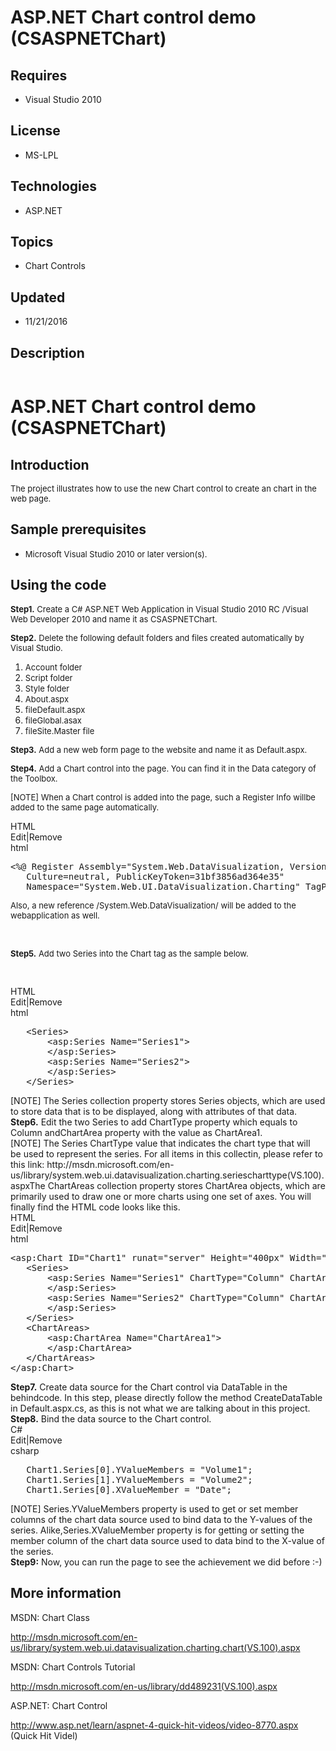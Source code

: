 # ASP.NET Chart control demo (CSASPNETChart)
## Requires
- Visual Studio 2010
## License
- MS-LPL
## Technologies
- ASP.NET
## Topics
- Chart Controls
## Updated
- 11/21/2016
## Description

<p><a href="http://blogs.msdn.com/b/onecode"><img src="-onecodesampletopbanner1" alt=""></a></p>
<h1>ASP.NET Chart control demo (CSASPNETChart)</h1>
<h2><span>Introduction</span></h2>
<p><span style="font-size:small">The project illustrates how to use the new Chart control to create an chart&nbsp;in the web page.</span></p>
<h2><span><span>Sample prerequisites</span></span></h2>
<ul>
<li><span style="font-size:small">Microsoft Visual Studio 2010 or later version(s).</span>
</li></ul>
<h2>Using the code</h2>
<p><span style="font-size:small"><strong>Step1.</strong> Create a C# ASP.NET Web Application in Visual Studio 2010 RC /Visual Web Developer 2010 and name it as CSASPNETChart.</span></p>
<p><span style="font-size:small"><strong>Step2.</strong> Delete the following default folders and files created automatically&nbsp;by Visual Studio.</span></p>
<ol>
<li><span style="font-size:small">Account folder</span> </li><li><span style="font-size:small">Script folder</span> </li><li><span style="font-size:small">Style folder</span> </li><li><span style="font-size:small">About.aspx</span> </li><li><span style="font-size:small">fileDefault.aspx</span> </li><li><span style="font-size:small">fileGlobal.asax</span> </li><li><span style="font-size:small">fileSite.Master file</span> </li></ol>
<p><span style="font-size:small"><strong>Step3.</strong> Add a new web form page to the website and name it as Default.aspx.</span></p>
<p><span style="font-size:small"><strong>Step4.</strong> Add a Chart control into the page. You can find it in the Data&nbsp;category of the Toolbox.</span></p>
<p><span style="font-size:small">[NOTE] When a Chart control is added into the page, such a Register Info willbe added to the same page automatically.</span></p>
<div class="scriptcode">
<div class="pluginEditHolder" pluginCommand="mceScriptCode">
<div class="title"><span>HTML</span></div>
<div class="pluginLinkHolder"><span class="pluginEditHolderLink">Edit</span>|<span class="pluginRemoveHolderLink">Remove</span></div>
<span class="hidden">html</span>

<div class="preview">
<pre class="html"><span class="html__tag_start">&lt;%@&nbsp;Register</span>&nbsp;<span class="html__attr_name">Assembly</span>=<span class="html__attr_value">&quot;System.Web.DataVisualization,&nbsp;Version=4.0.0.0,&nbsp;&nbsp;
&nbsp;&nbsp;&nbsp;Culture=neutral,&nbsp;PublicKeyToken=31bf3856ad364e35&quot;</span>&nbsp;
&nbsp;&nbsp;&nbsp;<span class="html__attr_name">Namespace</span>=<span class="html__attr_value">&quot;System.Web.UI.DataVisualization.Charting&quot;</span>&nbsp;<span class="html__attr_name">TagPrefix</span>=<span class="html__attr_value">&quot;asp&quot;</span>&nbsp;<span class="html__tag_start">%&gt;</span></pre>
</div>
</div>
</div>
<div class="endscriptcode"><span style="font-size:small">Also, a new reference /System.Web.DataVisualization/ will be added to the webapplication as well.</span></div>
<div class="endscriptcode"></div>
<p>&nbsp;</p>
<p><span style="font-size:small"><strong>Step5.</strong> Add two Series into the Chart tag as the sample below.</span></p>
<p><span style="font-size:small">&nbsp;</span></p>
<div class="scriptcode">
<div class="pluginEditHolder" pluginCommand="mceScriptCode">
<div class="title"><span>HTML</span></div>
<div class="pluginLinkHolder"><span class="pluginEditHolderLink">Edit</span>|<span class="pluginRemoveHolderLink">Remove</span></div>
<span class="hidden">html</span>

<div class="preview">
<pre class="html">&nbsp;&nbsp;&nbsp;<span class="html__tag_start">&lt;Series</span><span class="html__tag_start">&gt;&nbsp;
</span>&nbsp;&nbsp;&nbsp;&nbsp;&nbsp;&nbsp;&nbsp;<span class="html__tag_start">&lt;asp</span>:Series&nbsp;<span class="html__attr_name">Name</span>=<span class="html__attr_value">&quot;Series1&quot;</span><span class="html__tag_start">&gt;&nbsp;
</span>&nbsp;&nbsp;&nbsp;&nbsp;&nbsp;&nbsp;&nbsp;<span class="html__tag_end">&lt;/asp:Series&gt;</span>&nbsp;
&nbsp;&nbsp;&nbsp;&nbsp;&nbsp;&nbsp;&nbsp;<span class="html__tag_start">&lt;asp</span>:Series&nbsp;<span class="html__attr_name">Name</span>=<span class="html__attr_value">&quot;Series2&quot;</span><span class="html__tag_start">&gt;&nbsp;
</span>&nbsp;&nbsp;&nbsp;&nbsp;&nbsp;&nbsp;&nbsp;<span class="html__tag_end">&lt;/asp:Series&gt;</span>&nbsp;
&nbsp;&nbsp;&nbsp;<span class="html__tag_end">&lt;/Series&gt;</span></pre>
</div>
</div>
</div>
<div class="endscriptcode">[NOTE] The Series collection property stores Series objects, which are used to&nbsp;store data that is to be displayed, along with attributes of that data.</div>
<div class="endscriptcode"></div>
<div class="endscriptcode"><strong>Step6.</strong> Edit the two Series to add ChartType property which equals to Column andChartArea property with the value as ChartArea1.</div>
<div class="endscriptcode"></div>
<div class="endscriptcode">[NOTE] The Series ChartType value that indicates the chart type that will be&nbsp;used to represent the series. For all items in this collectin, please refer&nbsp;to this link: http://msdn.microsoft.com/en-us/library/system.web.ui.datavisualization.charting.seriescharttype(VS.100).aspxThe
 ChartAreas collection property stores ChartArea objects, which are primarily&nbsp;used to draw one or more charts using one set of axes. You will finally find the&nbsp;HTML code looks like this.</div>
<div class="endscriptcode"></div>
<div class="endscriptcode">
<div class="scriptcode">
<div class="pluginEditHolder" pluginCommand="mceScriptCode">
<div class="title"><span>HTML</span></div>
<div class="pluginLinkHolder"><span class="pluginEditHolderLink">Edit</span>|<span class="pluginRemoveHolderLink">Remove</span></div>
<span class="hidden">html</span>

<div class="preview">
<pre class="html"><span class="html__tag_start">&lt;asp</span>:Chart&nbsp;<span class="html__attr_name">ID</span>=<span class="html__attr_value">&quot;Chart1&quot;</span>&nbsp;<span class="html__attr_name">runat</span>=<span class="html__attr_value">&quot;server&quot;</span>&nbsp;<span class="html__attr_name">Height</span>=<span class="html__attr_value">&quot;400px&quot;</span>&nbsp;<span class="html__attr_name">Width</span>=<span class="html__attr_value">&quot;500px&quot;</span><span class="html__tag_start">&gt;&nbsp;
</span>&nbsp;&nbsp;&nbsp;<span class="html__tag_start">&lt;Series</span><span class="html__tag_start">&gt;&nbsp;
</span>&nbsp;&nbsp;&nbsp;&nbsp;&nbsp;&nbsp;&nbsp;<span class="html__tag_start">&lt;asp</span>:Series&nbsp;<span class="html__attr_name">Name</span>=<span class="html__attr_value">&quot;Series1&quot;</span>&nbsp;<span class="html__attr_name">ChartType</span>=<span class="html__attr_value">&quot;Column&quot;</span>&nbsp;<span class="html__attr_name">ChartArea</span>=<span class="html__attr_value">&quot;ChartArea1&quot;</span><span class="html__tag_start">&gt;&nbsp;
</span>&nbsp;&nbsp;&nbsp;&nbsp;&nbsp;&nbsp;&nbsp;<span class="html__tag_end">&lt;/asp:Series&gt;</span>&nbsp;
&nbsp;&nbsp;&nbsp;&nbsp;&nbsp;&nbsp;&nbsp;<span class="html__tag_start">&lt;asp</span>:Series&nbsp;<span class="html__attr_name">Name</span>=<span class="html__attr_value">&quot;Series2&quot;</span>&nbsp;<span class="html__attr_name">ChartType</span>=<span class="html__attr_value">&quot;Column&quot;</span>&nbsp;<span class="html__attr_name">ChartArea</span>=<span class="html__attr_value">&quot;ChartArea1&quot;</span><span class="html__tag_start">&gt;&nbsp;
</span>&nbsp;&nbsp;&nbsp;&nbsp;&nbsp;&nbsp;&nbsp;<span class="html__tag_end">&lt;/asp:Series&gt;</span>&nbsp;
&nbsp;&nbsp;&nbsp;<span class="html__tag_end">&lt;/Series&gt;</span>&nbsp;
&nbsp;&nbsp;&nbsp;<span class="html__tag_start">&lt;ChartAreas</span><span class="html__tag_start">&gt;&nbsp;
</span>&nbsp;&nbsp;&nbsp;&nbsp;&nbsp;&nbsp;&nbsp;<span class="html__tag_start">&lt;asp</span>:ChartArea&nbsp;<span class="html__attr_name">Name</span>=<span class="html__attr_value">&quot;ChartArea1&quot;</span><span class="html__tag_start">&gt;&nbsp;
</span>&nbsp;&nbsp;&nbsp;&nbsp;&nbsp;&nbsp;&nbsp;<span class="html__tag_end">&lt;/asp:ChartArea&gt;</span>&nbsp;
&nbsp;&nbsp;&nbsp;<span class="html__tag_end">&lt;/ChartAreas&gt;</span>&nbsp;
<span class="html__tag_end">&lt;/asp:Chart&gt;</span></pre>
</div>
</div>
</div>
<div class="endscriptcode"><strong>Step7.</strong> Create data source for the Chart control via DataTable in the behindcode. In this step, please directly follow the method CreateDataTable in&nbsp;Default.aspx.cs, as this is not what we are talking about
 in this project.</div>
</div>
<div class="endscriptcode"></div>
<div class="endscriptcode"><strong>Step8.</strong> Bind the data source to the Chart control.</div>
<div class="endscriptcode">
<div class="scriptcode">
<div class="pluginEditHolder" pluginCommand="mceScriptCode">
<div class="title"><span>C#</span></div>
<div class="pluginLinkHolder"><span class="pluginEditHolderLink">Edit</span>|<span class="pluginRemoveHolderLink">Remove</span></div>
<span class="hidden">csharp</span>

<div class="preview">
<pre class="csharp">&nbsp;&nbsp;&nbsp;Chart1.Series[<span class="cs__number">0</span>].YValueMembers&nbsp;=&nbsp;<span class="cs__string">&quot;Volume1&quot;</span>;&nbsp;
&nbsp;&nbsp;&nbsp;Chart1.Series[<span class="cs__number">1</span>].YValueMembers&nbsp;=&nbsp;<span class="cs__string">&quot;Volume2&quot;</span>;&nbsp;
&nbsp;&nbsp;&nbsp;Chart1.Series[<span class="cs__number">0</span>].XValueMember&nbsp;=&nbsp;<span class="cs__string">&quot;Date&quot;</span>;</pre>
</div>
</div>
</div>
<div class="endscriptcode">[NOTE] Series.YValueMembers property is used to get or set member columns of&nbsp;the chart data source used to bind data to the Y-values of the series. Alike,Series.XValueMember property is for getting or setting the member column
 of&nbsp;the chart data source used to data bind to the X-value of the series.</div>
<div class="endscriptcode"></div>
<div class="endscriptcode"><strong>Step9:</strong> Now, you can run the page to see the achievement we did before :-)</div>
<div class="endscriptcode"></div>
<div class="endscriptcode"></div>
</div>
<h2><span>More information</span></h2>
<p><span>MSDN: Chart Class</span></p>
<p><span><a href="http://msdn.microsoft.com/en-us/library/system.web.ui.datavisualization.charting.chart(VS.100).aspx">http://msdn.microsoft.com/en-us/library/system.web.ui.datavisualization.charting.chart(VS.100).aspx</a></span></p>
<p><span>MSDN: Chart Controls Tutorial</span></p>
<p><span><a href="http://msdn.microsoft.com/en-us/library/dd489231(VS.100).aspx">http://msdn.microsoft.com/en-us/library/dd489231(VS.100).aspx</a></span></p>
<p><span>ASP.NET: Chart Control</span></p>
<p><a href="http://www.asp.net/learn/aspnet-4-quick-hit-videos/video-8770.aspx">http://www.asp.net/learn/aspnet-4-quick-hit-videos/video-8770.aspx</a> (Quick Hit Videl)</p>
